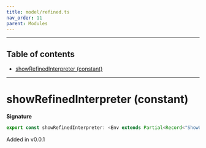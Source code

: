 ```yaml
---
title: model/refined.ts
nav_order: 11
parent: Modules
---
```


---

<h2 class="text-delta">Table of contents</h2>

- [showRefinedInterpreter (constant)](#showrefinedinterpreter-constant)

---

# showRefinedInterpreter (constant)

**Signature**

```ts
export const showRefinedInterpreter: <Env extends Partial<Record<"ShowURI", any>>>() => ModelAlgebraRefined1<"ShowURI", Env> = ...
```

Added in v0.0.1
